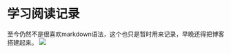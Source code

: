 # 学习阅读记录
至今仍然不是很喜欢markdown语法，这个也只是暂时用来记录，早晚还得把博客搭建起来。
![](http://ww1.sinaimg.cn/large/3dac2ab4gw1f2t78l8tuaj20go0auwei.jpg)
